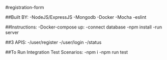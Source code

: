 #registration-form

##Built BY:
    -NodeJS/ExpressJS
    -Mongodb 
    -Docker 
    -Mocha
    -eslint 

##Instructions:
-Docker-compose up: 
    -connect database
    -npm install
    -run server

##3 APIS:
-/user/register 
-/user/login
-/status

##To Run Integration Test Scenarios:
-npm i
-npm run test